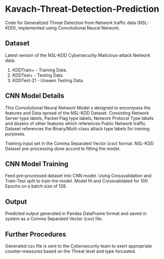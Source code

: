 # Kavach-Threat-Detection-Prediction
Code for Generalized Threat Detection from Network traffic data (NSL-KDD), implemented using Convolutional Neural Network.

## Dataset
Latest version of the NSL-KDD Cybersecurity Malicious-attack Network data:
1. KDDTrain+  - Training Data.
2. KDDTest+   - Testing Data
3. KDDTest-21 - Unseen Testing Data.

## CNN Model Details
This Convolutional Neural Network Model s designed to encompass the features and Data spread of the NSL-KDD Dataset. 
Consisting Network Server type labels, Packet Flag type labels, Network Protocol Type labels and dozens of other features 
which references Public Network traffic. Dataset references the Binary/Multi-class attack type labels for training purposes. 

Training input set in the Comma Separated Vector (csv) format. 
NSL-KDD Dataset pre-processing done accord to fitting the model. 

## CNN Model Training
Feed pre-processed dataset into CNN model. 
Using Crossvalidation and Train-Test split to train the model. 
Model fit and Crossvalidated for 100 Epochs on a batch size of 128.

## Output
Predicted output generated in Pandas DataFrame format and saved in system as a Comma Separated Vector (csv) file.

## Further Procedures
Generated csv file is sent to the Cybersecurity team to exert appropriate counter-measures based on the Threat level and type forcasted.
